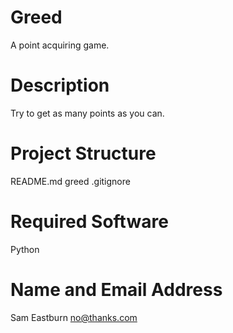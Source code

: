 # Greed
A point acquiring game.

# Description
Try to get as many points as you can.

# Project Structure
README.md
greed
.gitignore

# Required Software
Python

# Name and Email Address
Sam Eastburn
no@thanks.com
